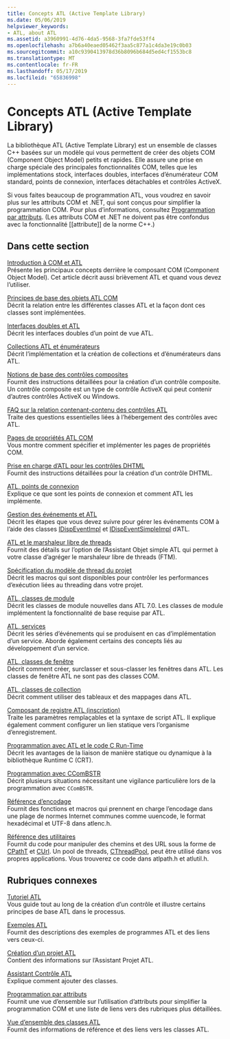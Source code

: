 ```yaml
---
title: Concepts ATL (Active Template Library)
ms.date: 05/06/2019
helpviewer_keywords:
- ATL, about ATL
ms.assetid: a3960991-4d76-4da5-9568-3fa7fde53ff4
ms.openlocfilehash: a7b6a40eaed05462f3aa5c877a1c4da3e19c0b03
ms.sourcegitcommit: a10c9390413978d36b8096b684d5ed4cf1553bc8
ms.translationtype: MT
ms.contentlocale: fr-FR
ms.lasthandoff: 05/17/2019
ms.locfileid: "65836998"
---
```

# <a name="active-template-library-atl-concepts"></a>Concepts ATL (Active Template Library)

La bibliothèque ATL (Active Template Library) est un ensemble de classes C++ basées sur un modèle qui vous permettent de créer des objets COM (Component Object Model) petits et rapides. Elle assure une prise en charge spéciale des principales fonctionnalités COM, telles que les implémentations stock, interfaces doubles, interfaces d’énumérateur COM standard, points de connexion, interfaces détachables et contrôles ActiveX.

Si vous faites beaucoup de programmation ATL, vous voudrez en savoir plus sur les attributs COM et .NET, qui sont conçus pour simplifier la programmation COM. Pour plus d’informations, consultez [Programmation par attributs](../windows/attributed-programming-concepts.md). (Les attributs COM et .NET ne doivent pas être confondus avec la fonctionnalité \[\[attribute]] de la norme C++.)

## <a name="in-this-section"></a>Dans cette section

[Introduction à COM et ATL](../atl/introduction-to-com-and-atl.md)<br/>
Présente les principaux concepts derrière le composant COM (Component Object Model). Cet article décrit aussi brièvement ATL et quand vous devez l’utiliser.

[Principes de base des objets ATL COM](../atl/fundamentals-of-atl-com-objects.md)<br/>
Décrit la relation entre les différentes classes ATL et la façon dont ces classes sont implémentées.

[Interfaces doubles et ATL](../atl/dual-interfaces-and-atl.md)<br/>
Décrit les interfaces doubles d’un point de vue ATL.

[Collections ATL et énumérateurs](../atl/atl-collections-and-enumerators.md)<br/>
Décrit l’implémentation et la création de collections et d’énumérateurs dans ATL.

[Notions de base des contrôles composites](../atl/atl-composite-control-fundamentals.md)<br/>
Fournit des instructions détaillées pour la création d’un contrôle composite. Un contrôle composite est un type de contrôle ActiveX qui peut contenir d’autres contrôles ActiveX ou Windows.

[FAQ sur la relation contenant-contenu des contrôles ATL](../atl/atl-control-containment-faq.md)<br/>
Traite des questions essentielles liées à l’hébergement des contrôles avec ATL.

[Pages de propriétés ATL COM](../atl/atl-com-property-pages.md)<br/>
Vous montre comment spécifier et implémenter les pages de propriétés COM.

[Prise en charge d’ATL pour les contrôles DHTML](../atl/atl-support-for-dhtml-controls.md)<br/>
Fournit des instructions détaillées pour la création d’un contrôle DHTML.

[ATL, points de connexion](../atl/atl-connection-points.md)<br/>
Explique ce que sont les points de connexion et comment ATL les implémente.

[Gestion des événements et ATL](../atl/event-handling-and-atl.md)<br/>
Décrit les étapes que vous devez suivre pour gérer les événements COM à l’aide des classes [IDispEventImpl](../atl/reference/idispeventimpl-class.md) et [IDispEventSimpleImpl](../atl/reference/idispeventsimpleimpl-class.md) d’ATL.

[ATL et le marshaleur libre de threads](../atl/atl-and-the-free-threaded-marshaler.md)<br/>
Fournit des détails sur l’option de l’Assistant Objet simple ATL qui permet à votre classe d’agréger le marshaleur libre de threads (FTM).

[Spécification du modèle de thread du projet](../atl/specifying-the-threading-model-for-a-project-atl.md)<br/>
Décrit les macros qui sont disponibles pour contrôler les performances d’exécution liées au threading dans votre projet.

[ATL, classes de module](../atl/atl-module-classes.md)<br/>
Décrit les classes de module nouvelles dans ATL 7.0. Les classes de module implémentent la fonctionnalité de base requise par ATL.

[ATL, services](../atl/atl-services.md)<br/>
Décrit les séries d’événements qui se produisent en cas d’implémentation d’un service. Aborde également certains des concepts liés au développement d’un service.

[ATL, classes de fenêtre](../atl/atl-window-classes.md)<br/>
Décrit comment créer, surclasser et sous-classer les fenêtres dans ATL. Les classes de fenêtre ATL ne sont pas des classes COM.

[ATL, classes de collection](../atl/atl-collection-classes.md)<br/>
Décrit comment utiliser des tableaux et des mappages dans ATL.

[Composant de registre ATL (inscription)](../atl/atl-registry-component-registrar.md)<br/>
Traite les paramètres remplaçables et la syntaxe de script ATL. Il explique également comment configurer un lien statique vers l’organisme d’enregistrement.

[Programmation avec ATL et le code C Run-Time](../atl/programming-with-atl-and-c-run-time-code.md)<br/>
Décrit les avantages de la liaison de manière statique ou dynamique à la bibliothèque Runtime C (CRT).

[Programmation avec CComBSTR](../atl/programming-with-ccombstr-atl.md)<br/>
Décrit plusieurs situations nécessitant une vigilance particulière lors de la programmation avec `CComBSTR`.

[Référence d’encodage](../atl/atl-encoding-reference.md)<br/>
Fournit des fonctions et macros qui prennent en charge l’encodage dans une plage de normes Internet communes comme uuencode, le format hexadécimal et UTF-8 dans atlenc.h.

[Référence des utilitaires](../atl/atl-utilities-reference.md)<br/>
Fournit du code pour manipuler des chemins et des URL sous la forme de [CPathT](../atl/reference/cpatht-class.md) et [CUrl](../atl/reference/curl-class.md). Un pool de threads, [CThreadPool](../atl/reference/cthreadpool-class.md), peut être utilisé dans vos propres applications. Vous trouverez ce code dans atlpath.h et atlutil.h.

## <a name="related-sections"></a>Rubriques connexes

[Tutoriel ATL](../atl/active-template-library-atl-tutorial.md)<br/>
Vous guide tout au long de la création d’un contrôle et illustre certains principes de base ATL dans le processus.

[Exemples ATL](../overview/visual-cpp-samples.md)<br/>
Fournit des descriptions des exemples de programmes ATL et des liens vers ceux-ci.

[Création d’un projet ATL](../atl/reference/creating-an-atl-project.md)<br/>
Contient des informations sur l’Assistant Projet ATL.

[Assistant Contrôle ATL](../atl/reference/atl-control-wizard.md)<br/>
Explique comment ajouter des classes.

[Programmation par attributs](../windows/attributed-programming-concepts.md)<br/>
Fournit une vue d’ensemble sur l’utilisation d’attributs pour simplifier la programmation COM et une liste de liens vers des rubriques plus détaillées.

[Vue d’ensemble des classes ATL](../atl/atl-class-overview.md)<br/>
Fournit des informations de référence et des liens vers les classes ATL.
